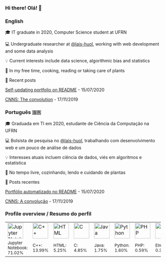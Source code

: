 ### Hi there! Olá!  👋

<!--
**nymarya/nymarya** is a ✨ _special_ ✨ repository because its `README.md` (this file) appears on your GitHub profile.

Here are some ideas to get you started:

- 🔭 I’m currently working on ...
- 🌱 I’m currently learning ...
- 👯 I’m looking to collaborate on ...
- 🤔 I’m looking for help with ...
- 💬 Ask me about ...
- 📫 How to reach me: ...
- 😄 Pronouns: ...
- ⚡ Fun fact: ...
-->
### English
:mortar_board:	IT graduate in 2020, Computer Science student at UFRN

:computer: Undergraduate researcher at [@lais-huol](https://github.com/lais-huol),
working with web development and some data analysis 

:bulb: Current interests include data science, algorithmic bias and statistics

:massage: In my free time, cooking, reading or taking care of plants

:pencil: Recent posts
<!-- posts starts -->
 [Self-updating portfolio on README](https://nymarya.github.io/self-updating-portfolio-on-readme/) - 15/07/2020

 [CNNS: The convolution](https://nymarya.github.io/cnns-the-convolution/) - 17/11/2019 
<!-- posts ends -->

### Português :brazil:
:mortar_board:	Graduada em TI em 2020, estudante de Ciência da Computação na UFRN

:computer: Bolsista de pesquisa no [@lais-huol](https://github.com/lais-huol),
trabalhando com desenvolvimento web e um pouco de análise de dados 

:bulb: Interesses atuais incluem ciência de dados, viés em algoritmos e estatística

:massage: No tempo livre, cozinhando, lendo e cuidando de plantas

:pencil: Posts recentes
<!-- posts-br starts -->
 [Portfólio automatizado no README](https://nymarya.github.io/portfolio-automatizado-no-readme/) - 15/07/2020

 [CNNS: A convolução](https://nymarya.github.io/cnns-a-convolucao/) - 17/11/2019 
<!-- posts-br ends -->


### Profile overview / Resumo do perfil
<html>
  <table>
    <tr>
        <!-- logos starts -->
 <td> <img alt="Jupyter Notebook" src="https://upload.wikimedia.org/wikipedia/commons/thumb/3/38/Jupyter_logo.svg/1200px-Jupyter_logo.svg.png" width="50"> </td>
<td> <img alt="C++" src="https://github.com/abranhe/programming-languages-logos/blob/master/src/cpp/cpp_64x64.png?raw=true" width="50"> </td>
<td> <img alt="HTML" src="https://github.com/abranhe/programming-languages-logos/blob/master/src/html/html_64x64.png?raw=true" width="50"> </td>
<td> <img alt="C" src="https://github.com/abranhe/programming-languages-logos/blob/master/src/c/c_64x64.png?raw=true" width="50"> </td>
<td> <img alt="Java" src="https://github.com/abranhe/programming-languages-logos/blob/master/src/java/java_64x64.png?raw=true" width="50"> </td>
<td> <img alt="Python" src="https://github.com/abranhe/programming-languages-logos/blob/master/src/python/python_64x64.png?raw=true" width="50"> </td>
<td> <img alt="PHP" src="https://github.com/abranhe/programming-languages-logos/blob/master/src/php/php_64x64.png?raw=true" width="50"> </td>
<td> <img alt="Elm" src="https://upload.wikimedia.org/wikipedia/commons/thumb/f/f3/Elm_logo.svg/512px-Elm_logo.svg.png" width="50"> </td> 
<!-- logos ends -->
    </tr>
    <tr>
        <!-- pcts starts -->
 <td> <sub>Jupyter Notebook: <br>71.02%</sub> </td>
<td> <sub>C++: <br>13.99%</sub> </td>
<td> <sub>HTML: <br>5.25%</sub> </td>
<td> <sub>C: <br>4.85%</sub> </td>
<td> <sub>Java: <br>1.75%</sub> </td>
<td> <sub>Python: <br>1.60%</sub> </td>
<td> <sub>PHP: <br>0.59%</sub> </td>
<td> <sub>Elm: <br>0.36%</sub> </td> 
<!-- pcts ends -->
    </tr>
  </table>
</html>

